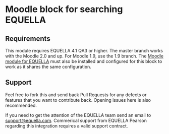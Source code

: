 Moodle block for searching EQUELLA
=============

Requirements
------------

This module requires EQUELLA 4.1 QA3 or higher.  The master branch works with the Moodle 2.0 and up.  For Moodle 1.9, use the 1.9 branch.  The [Moodle module for EQUELLA](https://github.com/equella/moodle-block-search) must also be installed and configured for this block to work as it shares the same configuration.

Support
-------

Feel free to fork this and send back Pull Requests for any defects or features that you want to contribute back.  Opening issues here is also recommended.

If you need to get the attention of the EQUELLA team send an email to support@equella.com.  Commerical support from EQUELLA Pearson regarding this integration requires a valid support contract.